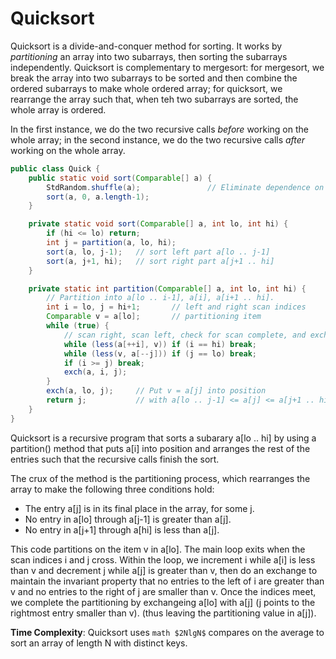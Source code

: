 # Quicksort
Quicksort is a divide-and-conquer method for sorting. It works by *partitioning* an array into two subarrays, then sorting the subarrays independently.
Quicksort is complementary to mergesort: for mergesort, we break the array into two subarrays to be sorted and then combine the ordered subarrays to make whole ordered array; for quicksort, we rearrange the array such that, when teh two subarrays are sorted, the whole array is ordered.

In the first instance, we do the two recursive calls *before* working on the whole array; in the second instance, we do the two recursive calls *after* working on the whole array.
```java
public class Quick {
	public static void sort(Comparable[] a) {
		StdRandom.shuffle(a);				// Eliminate dependence on input.
		sort(a, 0, a.length-1);
	}

	private static void sort(Comparable[] a, int lo, int hi) {
		if (hi <= lo) return;
		int j = partition(a, lo, hi);
		sort(a, lo, j-1);	// sort left part a[lo .. j-1]
		sort(a, j+1, hi);	// sort right part a[j+1 .. hi]
	}

	private static int partition(Comparable[] a, int lo, int hi) {
		// Partition into a[lo .. i-1], a[i], a[i+1 .. hi].
		int i = lo, j = hi+1;		// left and right scan indices
		Comparable v = a[lo];		// partitioning item
		while (true) {
			// scan right, scan left, check for scan complete, and exchange.
			while (less(a[++i], v)) if (i == hi) break;
			while (less(v, a[--j])) if (j == lo) break;
			if (i >= j) break;
			exch(a, i, j);
		}
		exch(a, lo, j); 	// Put v = a[j] into position
		return j;			// with a[lo .. j-1] <= a[j] <= a[j+1 .. hi]
	}
}
```
Quicksort is a recursive program that sorts a subarary a[lo .. hi] by using a partition() method that puts a[i] into position and arranges the rest of the entries such that the recursive calls finish the sort.

The crux of the method is the partitioning process, which rearranges the array to make the following three conditions hold:
* The entry a[j] is in its final place in the array, for some j.
* No entry in a[lo] through a[j-1] is greater than a[j].
* No entry in a[j+1] through a[hi] is less than a[j].

This code partitions on the item v in a[lo]. The main loop exits when the scan indices i and j cross.
Within the loop, we increment i while a[i] is less than v and decrement j while a[j] is greater than v, then do an exchange to maintain the invariant property that no entries to the left of i are greater than v and no entries to the right of j are smaller than v. Once the indices meet, we complete the partitioning by exchangeing a[lo] with a[j] (j points to the rightmost entry smaller than v). (thus leaving the partitioning value in a[j]).

**Time Complexity**: Quicksort uses `math $2NlgN$` compares on the average to sort an array of length N with distinct keys.
